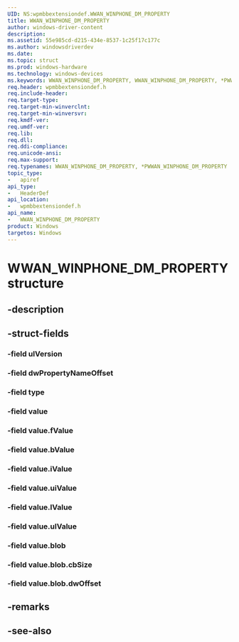 ```yaml
---
UID: NS:wpmbbextensiondef.WWAN_WINPHONE_DM_PROPERTY
title: WWAN_WINPHONE_DM_PROPERTY
author: windows-driver-content
description: 
ms.assetid: 55e985cd-d215-434e-8537-1c25f17c177c
ms.author: windowsdriverdev
ms.date: 
ms.topic: struct
ms.prod: windows-hardware
ms.technology: windows-devices
ms.keywords: WWAN_WINPHONE_DM_PROPERTY, WWAN_WINPHONE_DM_PROPERTY, *PWWAN_WINPHONE_DM_PROPERTY, 
req.header: wpmbbextensiondef.h
req.include-header:
req.target-type:
req.target-min-winverclnt:
req.target-min-winversvr:
req.kmdf-ver:
req.umdf-ver:
req.lib:
req.dll:
req.ddi-compliance:
req.unicode-ansi:
req.max-support:
req.typenames: WWAN_WINPHONE_DM_PROPERTY, *PWWAN_WINPHONE_DM_PROPERTY
topic_type: 
-	apiref
api_type: 
-	HeaderDef
api_location: 
-	wpmbbextensiondef.h
api_name: 
-	WWAN_WINPHONE_DM_PROPERTY
product: Windows
targetos: Windows
---
```


# WWAN_WINPHONE_DM_PROPERTY structure

## -description


## -struct-fields

### -field ulVersion
 
### -field dwPropertyNameOffset
 
### -field type
 
### -field value
 
### -field value.fValue
 
### -field value.bValue
 
### -field value.iValue
 
### -field value.uiValue
 
### -field value.lValue
 
### -field value.ulValue
 
### -field value.blob
 
### -field value.blob.cbSize
 
### -field value.blob.dwOffset
 

## -remarks

## -see-also